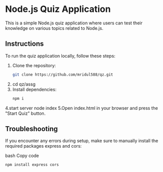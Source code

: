 # Node.js Quiz Application

This is a simple Node.js quiz application where users can test their knowledge on various topics related to Node.js.

## Instructions

To run the quiz application locally, follow these steps:

1. Clone the repository:
   ```bash
   git clone https://github.com/mridul588/qz.git
2. cd qz/assg
3. Install dependencies:
   ```bash
   npm i
4.start server
   node index
5.Open index.html in your browser and press the "Start Quiz" button.

## Troubleshooting
If you encounter any errors during setup, make sure to manually install the required packages express and cors:

bash
Copy code
```bash
npm install express cors
